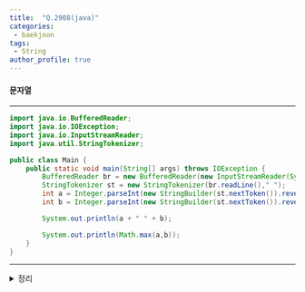 ```yaml
---
title:  "Q.2908(java)"
categories:
 - baekjoon
tags:
 - String  
author_profile: true
---
```

#### 문자열

* * *
~~~java
import java.io.BufferedReader;
import java.io.IOException;
import java.io.InputStreamReader;
import java.util.StringTokenizer;

public class Main {
    public static void main(String[] args) throws IOException {
        BufferedReader br = new BufferedReader(new InputStreamReader(System.in));
        StringTokenizer st = new StringTokenizer(br.readLine()," ");
        int a = Integer.parseInt(new StringBuilder(st.nextToken()).reverse().toString());
        int b = Integer.parseInt(new StringBuilder(st.nextToken()).reverse().toString());

        System.out.println(a + " " + b);

        System.out.println(Math.max(a,b));
    }
}
~~~
*****
<details>
<summary>정리</summary>
- StringBuilder(st.nextToken())<br>
- reverse()<br>
- toString()<br>
 </details><br>